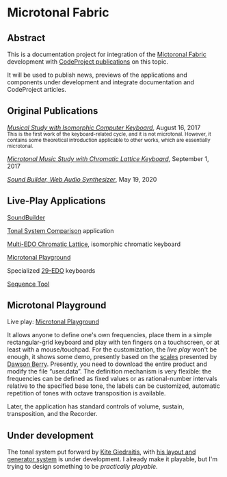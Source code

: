 # Microtonal Fabric

## Abstract

This is a documentation project for integration of the [Mictoronal Fabric](https://github.com/SAKryukov/microtonal-fabric) development with [CodeProject publications](https://www.codeproject.com/Members/SAKryukov) on this topic.

It will be used to publish news, previews of the applications and components under development and integrate documentation and CodeProject articles.

## Original Publications

_[Musical Study with Isomorphic Computer Keyboard](https://www.codeproject.com/Articles/1201737/Musical-Study-with-Isomorphic-Computer-Keyboard)_, August 16, 2017<br/><small>This is the first work of the keyboard-related cycle, and it is not microtonal. However, it contains some theoretical introduction applicable to other works, which are essentially microtonal.</small>

_[Microtonal Music Study with Chromatic Lattice Keyboard](https://www.codeproject.com/Articles/1204180/Microtonal-Music-Study-Chromatic-Lattice-Keyboard)_, September 1, 2017

_[Sound Builder, Web Audio Synthesizer](https://www.codeproject.com/Articles/5268512/Sound-Builder)_, May 19, 2020

## Live-Play Applications

[SoundBuilder](https://sakryukov.github.io/microtonal-fabric/code/SoundBuilder)

[Tonal System Comparison](https://sakryukov.github.io/microtonal-fabric/code/tone-system-comparison) application

[Multi-EDO Chromatic Lattice](https://sakryukov.github.io/microtonal-fabric/code/Multi-EDO/index.html), isomorphic chromatic keyboard

[Microtonal Playground](https://sakryukov.github.io/microtonal-fabric/code/playground)

Specialized [29-EDO](https://sakryukov.github.io/microtonal-fabric/code/29-EDO) keyboards

[Sequence Tool](https://sakryukov.github.io/microtonal-fabric/code/sequence-tool)

## Microtonal Playground

Live play: [Microtonal Playground](https://sakryukov.github.io/microtonal-fabric/code/playground/index.html)

It allows anyone to define one's own frequencies, place them in a simple rectangular-grid keyboard and play with ten fingers on a touchscreen, or at least with a mouse/touchpad. For the customization, the _live play_ won't be enough, it shows some demo, presently based on the [scales](https://en.xen.wiki/w/User:Aura/Aura's_Diatonic_Scales) presented by [Dawson Berry](https://en.xen.wiki/w/User:Aura). Presently, you need to download the entire product and modify the file &ldquo;user.data&rdquo;. The definition mechanism is very flexible: the frequencies can be defined as fixed values or as rational-number intervals relative to the specified base tone, the labels can be customized, automatic repetition of tones with octave transposition is available.

Later, the application has standard controls of volume, sustain, transposition, and the Recorder.

## Under development

The tonal system put forward by [Kite Giedraitis](https://en.xen.wiki/w/Kite_Giedraitis), with [his layout and generator system](https://en.xen.wiki/w/Color_notation#Interval_Names) is under development. I already make it playable, but I'm trying to design something to be _practically playable_.
